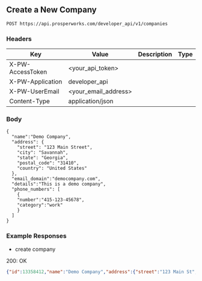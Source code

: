 ## Create a New Company 

```POST https://api.prosperworks.com/developer_api/v1/companies```

### Headers

Key | Value | Description | Type
--- | --- | --- | ---
X-PW-AccessToken | <your_api_token> |  | 
X-PW-Application | developer_api |  | 
X-PW-UserEmail | <your_email_address> |  | 
Content-Type | application/json |  | 
### Body

```
{
  "name":"Demo Company",
  "address": {
   	"street": "123 Main Street",
    "city": "Savannah",
    "state": "Georgia",
    "postal_code": "31410", 
    "country": "United States"
  },
  "email_domain":"democompany.com",
  "details":"This is a demo company",
  "phone_numbers": [
    {
    "number":"415-123-45678",
    "category":"work"
    }
  ]
}
```
### Example Responses

- create company

200: OK
```json
{"id":13358412,"name":"Demo Company","address":{"street":"123 Main St","city":"San Francisco","state":"CA","postal_code":"94105","country":null},"assignee_id":null,"contact_type_id":null,"details":"This is a demo company","email_domain":"democompany.com","phone_numbers":[{"number":"415-123-45678","category":"work"}],"socials":[],"tags":[],"websites":[],"custom_fields":[{"custom_field_definition_id":100764,"value":null},{"custom_field_definition_id":103481,"value":null}],"interaction_count":0,"date_created":1496707930,"date_modified":1496707930}
```